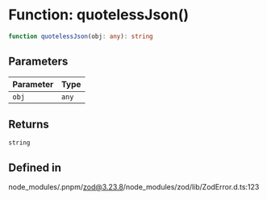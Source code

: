 # Function: quotelessJson()

```ts
function quotelessJson(obj: any): string
```

## Parameters

| Parameter | Type |
| ------ | ------ |
| `obj` | `any` |

## Returns

`string`

## Defined in

node\_modules/.pnpm/zod@3.23.8/node\_modules/zod/lib/ZodError.d.ts:123
